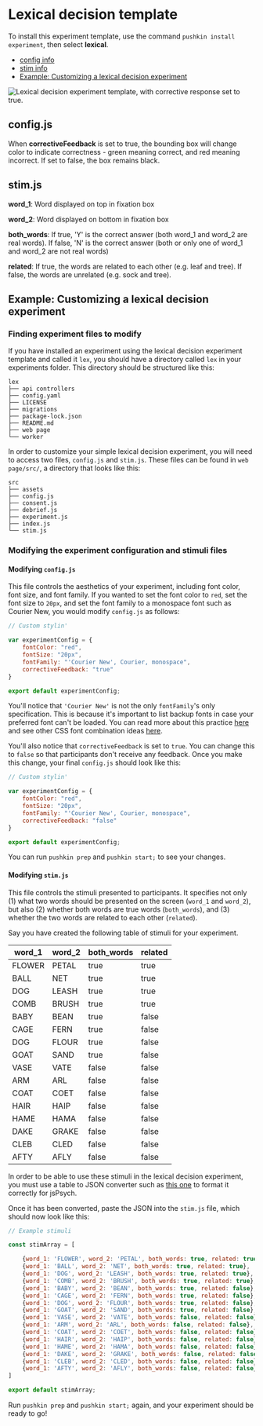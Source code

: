 # Lexical decision template

To install this experiment template, use the command `pushkin install experiment`, then select **lexical**.

* [config info](lexical-decision-template.md#config-js)
* [stim info](lexical-decision-template.md#stim-js)
* [Example: Customizing a lexical decision experiment](lexical-decision-template.md#example-customizing-a-lexical-decision-experiment)

![Lexical decision experiment template, with corrective response set to true.](../../.gitbook/assets/ezgif.com-video-to-gif-9-.gif)

## config.js

When **correctiveFeedback** is set to true, the bounding box will change color to indicate correctness - green meaning correct, and red meaning incorrect. If set to false, the box remains black.

## stim.js

**word\_1**: Word displayed on top in fixation box

**word\_2**: Word displayed on bottom in fixation box

**both\_words**: If true, 'Y' is the correct answer \(both word\_1 and word\_2 are real words\). If false, 'N' is the correct answer \(both or only one of word\_1 and word\_2 are not real words\)

**related**: If true, the words are related to each other \(e.g. leaf and tree\). If false, the words are unrelated \(e.g. sock and tree\).

## Example: Customizing a lexical decision experiment

### Finding experiment files to modify

If you have installed an experiment using the lexical decision experiment template and called it `lex`, you should have a directory called `lex` in your experiments folder. This directory should be structured like this:

```example
lex
├── api controllers
├── config.yaml
├── LICENSE
├── migrations
├── package-lock.json
├── README.md
├── web page
└── worker
```
In order to customize your simple lexical decision experiment, you will need to access two files, `config.js` and `stim.js`. These files can be found in `web page/src/`, a directory that looks like this:

```example
src
├── assets
├── config.js
├── consent.js
├── debrief.js
├── experiment.js
├── index.js
└── stim.js
```

### Modifying the experiment configuration and stimuli files

#### Modifying `config.js`

This file controls the aesthetics of your experiment, including font color, font size, and font family. If you wanted to set the font color to `red`, set the font size to `20px`, and set the font family to a monospace font such as Courier New, you would modify `config.js` as follows:

```javascript
// Custom stylin'

var experimentConfig = {
    fontColor: "red",
    fontSize: "20px",
    fontFamily: "'Courier New', Courier, monospace",
    correctiveFeedback: "true"
}

export default experimentConfig;
```

You'll notice that `'Courier New'` is not the only `fontFamily`'s only specification. This is because it's important to list backup fonts in case your preferred font can't be loaded. You can read more about this practice [here](https://discuss.codecademy.com/t/how-many-fallback-fonts-should-i-have/363586) and see other CSS font combination ideas [here](https://www.w3schools.com/cssref/css_websafe_fonts.asp). 

You'll also notice that `correctiveFeedback` is set to `true`. You can change this to `false` so that participants don't receive any feedback. Once you make this change, your final `config.js` should look like this:

```javascript
// Custom stylin'

var experimentConfig = {
    fontColor: "red",
    fontSize: "20px",
    fontFamily: "'Courier New', Courier, monospace",
    correctiveFeedback: "false"
}

export default experimentConfig;
```

You can run `pushkin prep` and `pushkin start;` to see your changes. 


#### Modifying `stim.js`

This file controls the stimuli presented to participants. It specifies not only (1) what two words should be presented on the screen (`word_1` and `word_2`), but also (2) whether both words are true words (`both_words`), and (3) whether the two words are related to each other (`related`). 

Say you have created the following table of stimuli for your experiment.

| word_1 | word_2 | both_words | related |
|--------|--------|------------|---------|
| FLOWER | PETAL  | true       | true    |
| BALL   | NET    | true       | true    |
| DOG    | LEASH  | true       | true    |
| COMB   | BRUSH  | true       | true    |
| BABY   | BEAN   | true       | false   |
| CAGE   | FERN   | true       | false   |
| DOG    | FLOUR  | true       | false   |
| GOAT   | SAND   | true       | false   |
| VASE   | VATE   | false      | false   |
| ARM    | ARL    | false      | false   |
| COAT   | COET   | false      | false   |
| HAIR   | HAIP   | false      | false   |
| HAME   | HAMA   | false      | false   |
| DAKE   | GRAKE  | false      | false   |
| CLEB   | CLED   | false      | false   |
| AFTY   | AFLY   | false      | false   |

In order to be able to use these stimuli in the lexical decision experiment, you must use a table to JSON converter such as [this one](https://tableconvert.com/) to format it correctly for jsPsych. 

Once it has been converted, paste the JSON into the `stim.js` file, which should now look like this:

```javascript
// Example stimuli

const stimArray = [

    {word_1: 'FLOWER', word_2: 'PETAL', both_words: true, related: true},
    {word_1: 'BALL', word_2: 'NET', both_words: true, related: true},
    {word_1: 'DOG', word_2: 'LEASH', both_words: true, related: true},
    {word_1: 'COMB', word_2: 'BRUSH', both_words: true, related: true},
    {word_1: 'BABY', word_2: 'BEAN', both_words: true, related: false},
    {word_1: 'CAGE', word_2: 'FERN', both_words: true, related: false},
    {word_1: 'DOG', word_2: 'FLOUR', both_words: true, related: false},
    {word_1: 'GOAT', word_2: 'SAND', both_words: true, related: false},
    {word_1: 'VASE', word_2: 'VATE', both_words: false, related: false},
    {word_1: 'ARM', word_2: 'ARL', both_words: false, related: false},
    {word_1: 'COAT', word_2: 'COET', both_words: false, related: false},
    {word_1: 'HAIR', word_2: 'HAIP', both_words: false, related: false},
    {word_1: 'HAME', word_2: 'HAMA', both_words: false, related: false},
    {word_1: 'DAKE', word_2: 'GRAKE', both_words: false, related: false},
    {word_1: 'CLEB', word_2: 'CLED', both_words: false, related: false},
    {word_1: 'AFTY', word_2: 'AFLY', both_words: false, related: false}
]

export default stimArray;
```

Run `pushkin prep` and `pushkin start;` again, and your experiment should be ready to go!

